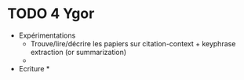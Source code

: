 # TODO 4 Ygor

- Expérimentations
  * Trouve/lire/décrire les papiers sur citation-context + keyphrase extraction (or summarization)
  *
- Ecriture
  *
